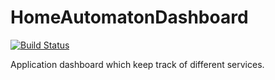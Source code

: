 # HomeAutomatonDashboard

[![Build Status](https://travis-ci.org/mv740/HomeAutomationDashboard.svg?branch=master)](https://travis-ci.org/mv740/HomeAutomationDashboard)

Application dashboard  which keep track of different services. 
